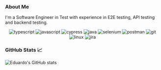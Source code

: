 ### About Me

I'm a Software Engineer in Test with experience in E2E testing, API testing and backend testing.

<div align="center">
<img src="https://img.shields.io/badge/TypeScript-3178C6?style=for-the-badge&logo=typescript&logoColor=white" alt="typescript" />
<img src="https://img.shields.io/badge/JavaScript-F7DF1E?style=for-the-badge&logo=javascript&logoColor=black" alt="javascript" />
<img src="https://img.shields.io/badge/-cypress-%23E5E5E5?style=for-the-badge&logo=cypress&logoColor=058a5e" alt="cypress" />
<img src="https://img.shields.io/badge/java-%23ED8B00.svg?style=for-the-badge&logo=openjdk&logoColor=white" alt="java" />
<img src="https://img.shields.io/badge/-selenium-%43B02A?style=for-the-badge&logo=selenium&logoColor=white" alt="selenium" />
<img src="https://img.shields.io/badge/postman-FF6C37?style=for-the-badge&logo=postman&logoColor=white" alt="postman" />
<img src="https://img.shields.io/badge/git-%23F05033.svg?style=for-the-badge&logo=git&logoColor=white" alt="git" />
<img src="https://img.shields.io/badge/Linux-FCC624?style=for-the-badge&logo=linux&logoColor=black"alt="linux" />
<img src="https://img.shields.io/badge/jira-0052CC?style=for-the-badge&logo=jira&logoColor=white" alt="jira" />
</div>
  
### GitHub Stats 📈
![Eduardo's GitHub stats](https://github-readme-stats.vercel.app/api?username=ejbs96&show_icons=true&theme=radical)
